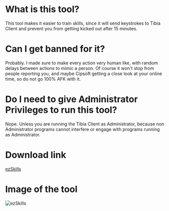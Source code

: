 # What is this tool?

This tool makes it easier to train skills, since it will send keystrokes to Tibia Client and prevent you from getting kicked out after 15 minutes.

# Can I get banned for it?

Probably. I made sure to make every action very human like, with random delays between actions to mimic a person. Of course it won't stop from people reporting you, and maybe Cipsoft getting a close look at your online time, so do not go 100% AFK with it.

# Do I need to give Administrator Privileges to run this tool?

Nope. Unless you are running the Tibia Client as Administrator, because non Administrator programs cannot interfere or engage with programs running as Administrator.

# Download link

[ezSkills](https://github.com/ils94/ezSkills/releases/download/release/ezSkills.zip)

# Image of the tool

![ezSkills](https://i.imgur.com/9LFvTwB.png)
